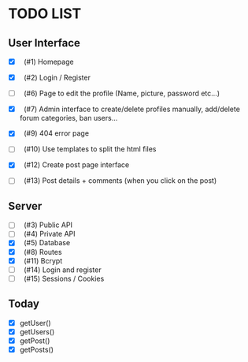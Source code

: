 # TODO LIST

## User Interface

- [x] &nbsp; (#1) Homepage
- [x] &nbsp; (#2) Login / Register
- [ ] &nbsp; (#6) Page to edit the profile (Name, picture, password etc...)
- [x] &nbsp; (#7) Admin interface to create/delete profiles manually, 
  add/delete forum categories, ban users...
- [x] &nbsp; (#9) 404 error page
- [ ] &nbsp; (#10) Use templates to split the html files
- [x] &nbsp; (#12) Create post page interface
- [ ] &nbsp; (#13) Post details + comments (when you click on the post)


## Server

- [ ] &nbsp; (#3) Public API
- [ ] &nbsp; (#4) Private API
- [x] &nbsp; (#5) Database
- [x] &nbsp; (#8) Routes
- [x] &nbsp; (#11) Bcrypt
- [ ] &nbsp; (#14) Login and register
- [ ] &nbsp; (#15) Sessions / Cookies

## Today
- [x] getUser()
- [x] getUsers()
- [x] getPost()
- [x] getPosts()
